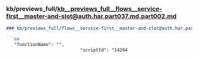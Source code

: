 ### kb/previews_full/kb__previews_full__flows__service-first__master-and-slot@auth.har.part037.md.part002.md

```md
### kb/previews_full/flows__service-first__master-and-slot@auth.har.part037.md (part 002)

```md
   "functionName": "",
                            "scriptId": "14294
```

```

```
